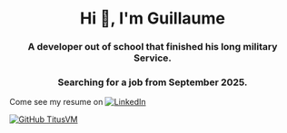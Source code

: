 <h1 align="center">Hi 👋, I'm Guillaume</h1>
<h3 align="center">A developer out of school that finished his long military Service.</h3>
<h3 align="center">Searching for a job from September 2025.</h3>

Come see my resume on [![LinkedIn](https://img.shields.io/badge/linkedin-%230077B5.svg?style=flat-square&logo=Linkedin&logoColor=white&link=[https://www.linkedin.com/in/titus-abele-13265821b/)](https://www.linkedin.com/in/guillaume-mouchet-b537a9267/)

[![GitHub TitusVM](https://img.shields.io/github/followers/TitusVM?label=Follow&style=social)](https://github.com/guillaumemouchet)
<!--
**guillaumemouchet/guillaumemouchet** is a ✨ _special_ ✨ repository because its `README.md` (this file) appears on your GitHub profile.
https://rahuldkjain.github.io/gh-profile-readme-generator/
Here are some ideas to get you started:

- 🔭 I’m currently working on ...
- 🌱 I’m currently learning ...
- 👯 I’m looking to collaborate on ...
- 🤔 I’m looking for help with ...
- 💬 Ask me about ...
- 📫 How to reach me: ...
- 😄 Pronouns: ...
- ⚡ Fun fact: ...
-->
